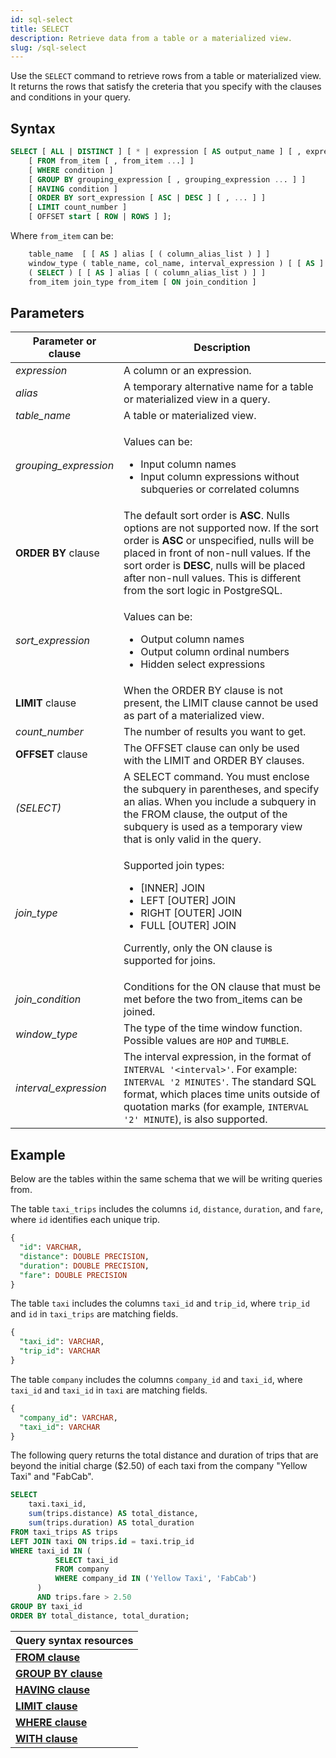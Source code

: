 ```yaml
---
id: sql-select
title: SELECT
description: Retrieve data from a table or a materialized view. 
slug: /sql-select
---
```

<head>
  <link rel="canonical" href="https://docs.risingwave.com/docs/current/sql-select/" />
</head>

Use the `SELECT` command to retrieve rows from a table or materialized view. It returns the rows that satisfy the creteria that you specify with the clauses and conditions in your query.

## Syntax

```sql
SELECT [ ALL | DISTINCT ] [ * | expression [ AS output_name ] [ , expression [ AS output_name ] ... ] ]
    [ FROM from_item [ , from_item ...] ]
    [ WHERE condition ]
    [ GROUP BY grouping_expression [ , grouping_expression ... ] ]
    [ HAVING condition ]
    [ ORDER BY sort_expression [ ASC | DESC ] [ , ... ] ]
    [ LIMIT count_number ]
    [ OFFSET start [ ROW | ROWS ] ];
```
Where `from_item` can be:
```sql
    table_name  [ [ AS ] alias [ ( column_alias_list ) ] ]
    window_type ( table_name, col_name, interval_expression ) [ [ AS ] alias [ ( column_alias_list ) ] ] 
    ( SELECT ) [ [ AS ] alias [ ( column_alias_list ) ] ] 
    from_item join_type from_item [ ON join_condition ]
```

## Parameters

|Parameter or clause        | Description           |
|---------------------------|-----------------------|
|*expression*               |A column or an expression.|
|*alias*                    |A temporary alternative name for a table or materialized view in a query.|
|*table_name*                    |A table or materialized view.|
|*grouping_expression*      |<p>Values can be:</p><ul><li>Input column names</li><li>Input column expressions without subqueries or correlated columns</li></ul>|
|**ORDER BY** clause        | The default sort order is **ASC**. Nulls options are not supported now. If the sort order is **ASC** or unspecified, nulls will be placed in front of non-null values. If the sort order is **DESC**, nulls will be placed after non-null values. This is different from the sort logic in PostgreSQL.|
|*sort_expression*          |<p>Values can be:</p><ul><li>Output column names</li><li>Output column ordinal numbers</li><li>Hidden select expressions</li></ul>|
|**LIMIT** clause           | When the ORDER BY clause is not present, the LIMIT clause cannot be used as part of a materialized view. |
|*count_number*                    |The number of results you want to get. |
|**OFFSET** clause          |The OFFSET clause can only be used with the LIMIT and ORDER BY clauses.|
|*(SELECT)*                   |A SELECT command. You must enclose the subquery in parentheses, and specify an alias. When you include a subquery in the FROM clause, the output of the subquery is used as a temporary view that is only valid in the query.|
|*join_type*                |<p>Supported join types:</p> <ul><li>[INNER] JOIN</li><li>LEFT [OUTER] JOIN</li><li>RIGHT [OUTER] JOIN</li><li>FULL [OUTER] JOIN</li></ul><p>Currently, only the ON clause is supported for joins.</p>|
|*join_condition*           |Conditions for the ON clause that must be met before the two from_items can be joined.|
|*window_type*              |The type of the time window function. Possible values are `HOP` and `TUMBLE`.|
|*interval_expression*      |The interval expression, in the format of `INTERVAL '<interval>'`. For example: `INTERVAL '2 MINUTES'`. The standard SQL format, which places time units outside of quotation marks (for example, `INTERVAL '2' MINUTE`), is also supported. |

## Example
Below are the tables within the same schema that we will be writing queries from. 

The table `taxi_trips` includes the columns `id`, `distance`, `duration`, and `fare`, where `id` identifies each unique trip.
```sql
{
  "id": VARCHAR,
  "distance": DOUBLE PRECISION,
  "duration": DOUBLE PRECISION,
  "fare": DOUBLE PRECISION
}
```

The table `taxi` includes the columns `taxi_id` and `trip_id`, where `trip_id` and `id` in `taxi_trips` are matching fields.
```sql
{
  "taxi_id": VARCHAR,
  "trip_id": VARCHAR
}
```

The table `company` includes the columns `company_id` and `taxi_id`, where `taxi_id` and `taxi_id` in `taxi` are matching fields. 
```sql
{
  "company_id": VARCHAR,
  "taxi_id": VARCHAR
}
```

The following query returns the total distance and duration of trips that are beyond the initial charge ($2.50) of each taxi from the company "Yellow Taxi" and "FabCab". 
```sql
SELECT 
    taxi.taxi_id, 
    sum(trips.distance) AS total_distance, 
    sum(trips.duration) AS total_duration
FROM taxi_trips AS trips
LEFT JOIN taxi ON trips.id = taxi.trip_id
WHERE taxi_id IN (
          SELECT taxi_id
          FROM company
          WHERE company_id IN ('Yellow Taxi', 'FabCab')
      )
      AND trips.fare > 2.50
GROUP BY taxi_id
ORDER BY total_distance, total_duration;
```



|Query syntax resources|
|---|
|[**FROM clause**](/sql/query-syntax/query-syntax-from-clause.md)|
|[**GROUP BY clause**](/sql/query-syntax/query-syntax-group-by-clause.md)|
|[**HAVING clause**](/sql/query-syntax/query-syntax-having-clause.md)|
|[**LIMIT clause**](/sql/query-syntax/query-syntax-limit-clause.md)|
|[**WHERE clause**](/sql/query-syntax/query-syntax-where-clause.md)|
|[**WITH clause**](/sql/query-syntax/query-syntax-with-clause.md)|